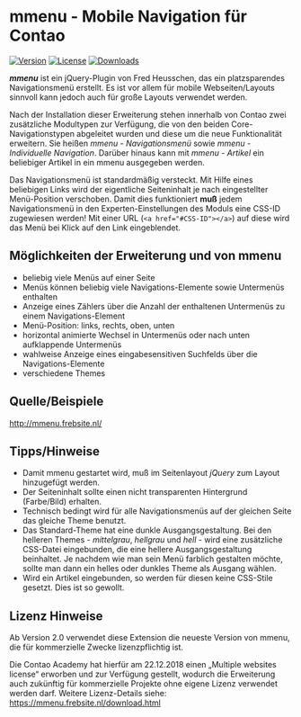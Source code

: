 mmenu - Mobile Navigation für Contao
====================================
[![Version](http://img.shields.io/packagist/v/dklemmt/contao_dk_mmenu.svg?style=flat-square)](https://packagist.org/packages/dklemmt/contao_dk_mmenu)
[![License](http://img.shields.io/packagist/l/dklemmt/contao_dk_mmenu.svg?style=flat-square)](http://spdx.org/licenses/MIT.html)
[![Downloads](http://img.shields.io/packagist/dt/dklemmt/contao_dk_mmenu.svg?style=flat-square)](https://packagist.org/packages/dklemmt/contao_dk_mmenu)

***mmenu*** ist ein jQuery-Plugin von Fred Heusschen, das ein platzsparendes Navigationsmenü erstellt. Es ist vor allem für mobile Webseiten/Layouts sinnvoll kann jedoch auch für große Layouts verwendet werden.

Nach der Installation dieser Erweiterung stehen innerhalb von Contao zwei zusätzliche Modultypen zur Verfügung, die von den beiden Core-Navigationstypen abgeleitet wurden und diese um die neue Funktionalität erweitern. Sie heißen *mmenu - Navigationsmenü* sowie *mmenu - Individuelle Navigation*. Darüber hinaus kann mit *mmenu - Artikel* ein beliebiger Artikel in ein mmenu ausgegeben werden.

Das Navigationsmenü ist standardmäßig versteckt. Mit Hilfe eines beliebigen Links wird der eigentliche Seiteninhalt je nach eingestellter Menü-Position verschoben. Damit dies funktioniert **muß** jedem Navigationsmenü in den Experten-Einstellungen des Moduls eine CSS-ID zugewiesen werden! Mit einer URL (`<a href="#CSS-ID"></a>`) auf diese wird das Menü bei Klick auf den Link eingeblendet.

Möglichkeiten der Erweiterung und von mmenu
-------------------------------------------

* beliebig viele Menüs auf einer Seite
* Menüs können beliebig viele Navigations-Elemente sowie Untermenüs enthalten
* Anzeige eines Zählers über die Anzahl der enthaltenen Untermenüs zu einem Navigations-Element
* Menü-Position: links, rechts, oben, unten
* horizontal animierte Wechsel in Untermenüs oder nach unten aufklappende Untermenüs
* wahlweise Anzeige eines eingabesensitiven Suchfelds über die Navigations-Elemente
* verschiedene Themes

Quelle/Beispiele
----------------

http://mmenu.frebsite.nl/

Tipps/Hinweise
--------------

* Damit mmenu gestartet wird, muß im Seitenlayout *jQuery* zum Layout hinzugefügt werden.
* Der Seiteninhalt sollte einen nicht transparenten Hintergrund (Farbe/Bild) erhalten.
* Technisch bedingt wird für alle Navigationsmenüs auf der gleichen Seite das gleiche Theme benutzt.
* Das Standard-Theme hat eine dunkle Ausgangsgestaltung. Bei den helleren Themes - *mittelgrau*, *hellgrau* und *hell* - wird eine zusätzliche CSS-Datei eingebunden, die eine hellere Ausgangsgestaltung beinhaltet. Je nachdem wie man sein Menü farblich gestalten möchte, sollte man dann ein helles oder dunkles Theme als Ausgang wählen.
* Wird ein Artikel eingebunden, so werden für diesen keine CSS-Stile gesetzt. Dies ist so gewollt.

Lizenz Hinweise
---------------

Ab Version 2.0 verwendet diese Extension die neueste Version von mmenu, die für kommerzielle Zwecke lizenzpflichtig ist. 

Die Contao Academy hat hierfür am 22.12.2018 einen „Multiple websites license“ erworben und zur Verfügung gestellt, 
wodurch die Erweiterung auch zukünftig für kommerzielle Projekte ohne eigene Lizenz verwendet werden darf. Weitere 
Lizenz-Details siehe: https://mmenu.frebsite.nl/download.html
